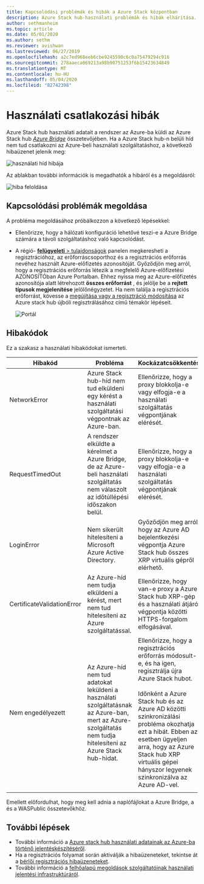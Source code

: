 ```yaml
---
title: Kapcsolódási problémák és hibák a Azure Stack központban
description: Azure Stack hub-használati problémák és hibák elhárítása.
author: sethmanheim
ms.topic: article
ms.date: 05/01/2020
ms.author: sethm
ms.reviewer: avishwan
ms.lastreviewed: 06/27/2019
ms.openlocfilehash: a2c7ed968eeb6cbe9245590c6c0a75479294c916
ms.sourcegitcommit: 278aaeca069213a98b90751253f6b15423634849
ms.translationtype: MT
ms.contentlocale: hu-HU
ms.lasthandoff: 05/04/2020
ms.locfileid: "82742398"
---
```

# <a name="usage-connectivity-errors"></a>Használati csatlakozási hibák

Azure Stack hub használati adatait a rendszer az Azure-ba küldi az Azure Stack hub [*Azure Bridge*](azure-stack-usage-reporting.md) összetevőjében. Ha a Azure Stack hub-n belüli híd nem tud csatlakozni az Azure-beli használati szolgáltatáshoz, a következő hibaüzenet jelenik meg:

![használati híd hibája](media/azure-stack-usage-issues/usageerror2.png)

Az ablakban további információk is megadhatók a hibáról és a megoldásról:

![hiba feloldása](media/azure-stack-usage-issues/usageerror3.png)

## <a name="resolve-connectivity-issues"></a>Kapcsolódási problémák megoldása

A probléma megoldásához próbálkozzon a következő lépésekkel:

- Ellenőrizze, hogy a hálózati konfiguráció lehetővé teszi-e a Azure Bridge számára a távoli szolgáltatáshoz való kapcsolódást.

- A régió- [ **felügyeleti** > tulajdonságok](azure-stack-registration.md#verify-azure-stack-hub-registration) panelen megkeresheti a regisztrációhoz, az erőforráscsoporthoz és a regisztrációs erőforrás nevéhez használt Azure-előfizetés azonosítóját. Győződjön meg arról, hogy a regisztrációs erőforrás létezik a megfelelő Azure-előfizetési AZONOSÍTÓban Azure Portalban. Ehhez nyissa meg az Azure-előfizetés azonosítója alatt létrehozott **összes erőforrást** , és jelölje be a **rejtett típusok megjelenítése** jelölőnégyzetet. Ha nem találja a regisztrációs erőforrást, kövesse a [megújítása vagy a regisztráció módosítása](azure-stack-registration.md#renew-or-change-registration) az Azure stack hub újbóli regisztrálásához című témakör lépéseit.

  ![Portál](media/azure-stack-usage-issues/stackres.png)

## <a name="error-codes"></a>Hibakódok

Ez a szakasz a használati hibakódokat ismerteti.

| Hibakód                 | Probléma                                                                                                                                             | Kockázatcsökkentés                                                                                                                                                                                                                                                                                        |
|----------------------------|---------------------------------------------------------------------------------------------------------------------------------------------------|----------------------------------------------------------------------------------------------------------------------------------------------------------------------------------------------------------------------------------------------------------------------------------------------------|
| NetworkError               | Azure Stack hub-híd nem tud elküldeni egy kérést a használati szolgáltatási végpontnak az Azure-ban.                                                            | Ellenőrizze, hogy a proxy blokkolja-e vagy elfogja-e a használati szolgáltatás végpontjának elérését.                                                                                                                                                                                                             |
| RequestTimedOut            | A rendszer elküldte a kérelmet a Azure Bridge, de az Azure-beli használati szolgáltatás nem válaszolt az időtúllépési időszakon belül.                             | Ellenőrizze, hogy a proxy blokkolja-e vagy elfogja-e a használati szolgáltatás végpontjának elérését.                                                                                                                                                                                                                        |
| LoginError                 | Nem sikerült hitelesíteni a Microsoft Azure Active Directory.                                                                                                             | Győződjön meg arról, hogy az Azure AD bejelentkezési végpontja Azure Stack hub összes XRP virtuális gépről elérhető.                                                                                                                                                                                                                     |
| CertificateValidationError | Az Azure-híd nem tudja elküldeni a kérést, mert nem tud hitelesíteni az Azure szolgáltatással.                                    | Ellenőrizze, hogy van-e proxy a Azure Stack hub XRP-gép és a használati átjáró végpontja közötti HTTPS-forgalom elfogásával.                                                                                                                                                                                      |
| Nem engedélyezett               | Az Azure-híd nem tud adatokat leküldeni a használati szolgáltatásnak az Azure-ban, mert az Azure-szolgáltatás nem tudja hitelesíteni az Azure Stack hub-hidat. | Ellenőrizze, hogy a regisztrációs erőforrás módosult-e, és ha igen, regisztrálja újra Azure Stack hubot. <br><br> Időnként a Azure Stack hub és az Azure AD közötti szinkronizálási probléma okozhatja ezt a hibát. Ebben az esetben ügyeljen arra, hogy az Azure Stack hub XRP virtuális gépei hányszor legyenek szinkronizálva az Azure AD-vel. |
|                            |                                                                                                                                                   |                                                                                                                                                                                                                                                                                                    |

Emellett előfordulhat, hogy meg kell adnia a naplófájlokat a Azure Bridge, a és a WASPublic összetevőkhöz.

## <a name="next-steps"></a>További lépések

- További információ a [Azure stack hub használati adatainak az Azure-ba történő jelentéskészítéséről](azure-stack-usage-reporting.md).
- Ha a regisztrációs folyamat során aktiválják a hibaüzeneteket, tekintse át a [bérlői regisztrációs hibaüzeneteket](azure-stack-registration-errors.md).
- További információ a [felhőalapú megoldások szolgáltatóinak használati jelentési infrastruktúráról](azure-stack-csp-ref-infrastructure.md).
